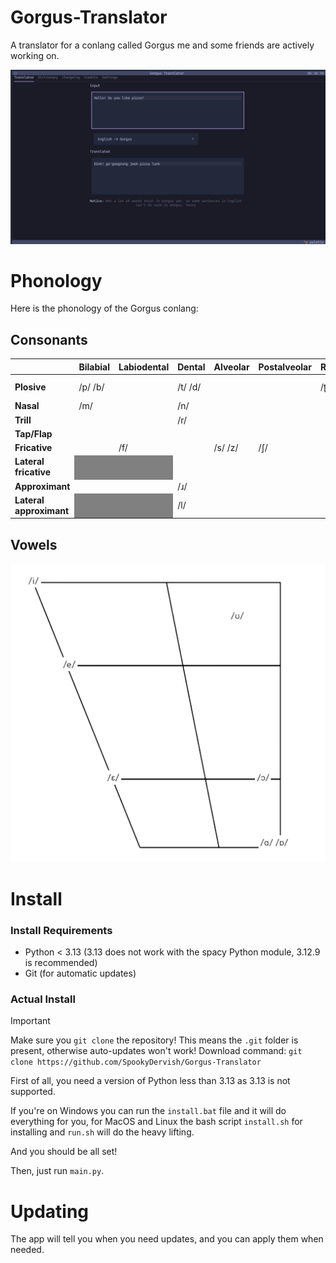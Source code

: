 # Gorgus-Translator
A translator for a conlang called Gorgus me and some friends are actively working on.

![An image of the translating showing the sentence "Hello! Do you like pizza?" being translated.](/resources/screenshot.png)

# Phonology
Here is the phonology of the Gorgus conlang:

## Consonants
<style>
    .grey {
        background: grey;
    }
</style>

<table>
  <thead>
    <tr>
      <th></th>
      <th><strong>Bilabial</strong></th>
      <th><strong>Labiodental</strong></th>
      <th><strong>Dental</strong></th>
      <th><strong>Alveolar</strong></th>
      <th><strong>Postalveolar</strong></th>
      <th><strong>Retroflex</strong></th>
      <th><strong>Palatal</strong></th>
      <th><strong>Velar</strong></th>
      <th><strong>Uvular</strong></th>
      <th><strong>Pharyngeal</strong></th>
      <th><strong>Glottal</strong></th>
    </tr>
  </thead>
  <tbody>
    <tr>
      <td><strong>Plosive</strong></td>
      <td>/p/ /b/</td>
      <td></td>
      <td colspan="3">/t/ /d/</td>
      <td>/ʈ/</td>
      <td></td>
      <td>/k/ /g/</td>
      <td></td>
      <td></td>
      <td></td>
    </tr>
    <tr>
      <td><strong>Nasal</strong></td>
      <td>/m/</td>
      <td></td>
      <td colspan="3">/n/</td>
      <td></td>
      <td></td>
      <td>/ŋ/</td>
      <td></td>
      <td class="grey"></td>
      <td class="grey"></td>
    </tr>
    <tr>
      <td><strong>Trill</strong></td>
      <td></td>
      <td></td>
      <td colspan="3">/r/</td>
      <td></td>
      <td></td>
      <td class="grey"></td>
      <td></td>
      <td></td>
      <td class="grey"></td>
    </tr>
    <tr>
      <td><strong>Tap/Flap</strong></td>
      <td></td>
      <td></td>
      <td colspan="3"></td>
      <td></td>
      <td></td>
      <td class="grey"></td>
      <td></td>
      <td></td>
      <td class="grey"></td>
    </tr>
    <tr>
      <td><strong>Fricative</strong></td>
      <td></td>
      <td>/f/</td>
      <td></td>
      <td>/s/ /z/</td>
      <td>/ʃ/</td>
      <td></td>
      <td></td>
      <td></td>
      <td></td>
      <td></td>
      <td>/h/</td>
    </tr>
    <tr>
      <td><strong>Lateral fricative</strong></td>
      <td class="grey"></td>
      <td class="grey"></td>
      <td></td>
      <td></td>
      <td></td>
      <td></td>
      <td></td>
      <td></td>
      <td></td>
      <td class="grey"></td>
      <td class="grey"></td>
    </tr>
    <tr>
      <td><strong>Approximant</strong></td>
      <td></td>
      <td></td>
      <td colspan="3">/ɹ/</td>
      <td></td>
      <td></td>
      <td></td>
      <td></td>
      <td></td>
      <td class="grey"></td>
    </tr>
    <tr>
      <td><strong>Lateral approximant</strong></td>
      <td class="grey"></td>
      <td class="grey"></td>
      <td colspan="3">/l/</td>
      <td></td>
      <td></td>
      <td></td>
      <td></td>
      <td class="grey"></td>
      <td class="grey"></td>
    </tr>
  </tbody>
</table>

## Vowels
![The vowel inventory for Gorgus.](resources/vowels.png)

# Install

### Install Requirements
- Python < 3.13 (3.13 does not work with the spacy Python module, 3.12.9 is recommended)
- Git (for automatic updates)

### Actual Install
> [!IMPORTANT]
> Make sure you `git clone` the repository! This means the `.git` folder is present, otherwise auto-updates won't work!
> Download command: `git clone https://github.com/SpookyDervish/Gorgus-Translator`

First of all, you need a version of Python less than 3.13 as 3.13 is not supported.

If you're on Windows you can run the `install.bat` file and it will do everything for you,
for MacOS and Linux the bash script `install.sh` for installing and `run.sh` will do the heavy lifting.

And you should be all set!

Then, just run `main.py`.

# Updating
The app will tell you when you need updates, and you can apply them when needed.